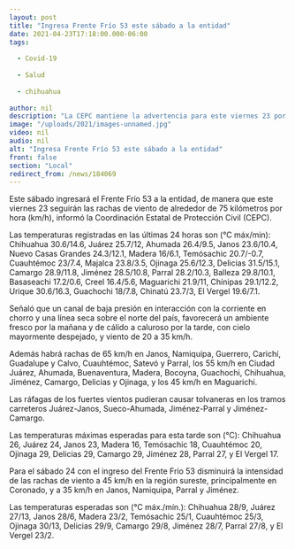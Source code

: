 ```yaml
---
layout: post
title: "Ingresa Frente Frío 53 este sábado a la entidad"
date: 2021-04-23T17:18:00.000-06:00
tags:
  
  - Covid-19
  
  - Salud
  
  - chihuahua
  
author: nil
description: "La CEPC mantiene la advertencia para este viernes 23 por rachas de viento de 75 km/h sobre todo en Nonoava, Balleza, El Tule y Santa Bárbara"
image: "/uploads/2021/images-unnamed.jpg"
video: nil
audio: nil
alt: "Ingresa Frente Frío 53 este sábado a la entidad"
front: false
section: "Local"
redirect_from: /news/184069
---
```


Este sábado ingresará el Frente Frío 53 a la entidad, de manera que este viernes 23 seguirán las rachas de viento de alrededor de 75 kilómetros por hora (km/h), informó la Coordinación Estatal de Protección Civil (CEPC).

 

Las temperaturas registradas en las últimas 24 horas son (°C máx/min): Chihuahua 30.6/14.6, Juárez 25.7/12, Ahumada 26.4/9.5, Janos 23.6/10.4, Nuevo Casas Grandes 24.3/12.1, Madera 16/6.1, Temósachic 20.7/-0.7, Cuauhtémoc 23/7.4, Majalca 23.8/3.5, Ojinaga 25.6/12.3, Delicias 31.5/15.1, Camargo 28.9/11.8, Jiménez 28.5/10.8, Parral 28.2/10.3, Balleza 29.8/10.1, Basaseachi 17.2/0.6, Creel 16.4/5.6, Maguarichi 21.9/11, Chínipas 29.1/12.2, Urique 30.6/16.3, Guachochi 18/7.8, Chinatú 23.7/3, El Vergel 19.6/7.1.

 

Señaló que un canal de baja presión en interacción con la corriente en chorro y una línea seca sobre el norte del país, favorecerá un ambiente fresco por la mañana y de cálido a caluroso por la tarde, con cielo mayormente despejado, y viento de 20 a 35 km/h.

 

Además habrá rachas de 65 km/h en Janos, Namiquipa, Guerrero, Carichí, Guadalupe y Calvo, Cuauhtémoc, Satevó y Parral, los 55 km/h en Ciudad Juárez, Ahumada, Buenaventura, Madera, Bocoyna, Guachochi, Chihuahua, Jiménez, Camargo, Delicias y Ojinaga, y los 45 km/h en Maguarichi.

 

Las ráfagas de los fuertes vientos pudieran causar tolvaneras en los tramos carreteros Juárez-Janos, Sueco-Ahumada, Jiménez-Parral y Jiménez-Camargo.

 

Las temperaturas máximas esperadas para esta tarde son (°C): Chihuahua 26, Juárez 24, Janos 23, Madera 16, Temósachic 18, Cuauhtémoc 20, Ojinaga 29, Delicias 29, Camargo 29, Jiménez 28, Parral 27, y El Vergel 17.

 

Para el sábado 24 con el ingreso del Frente Frío 53 disminuirá la intensidad de las rachas de viento a 45 km/h en la región sureste, principalmente en Coronado, y a 35 km/h en Janos, Namiquipa, Parral y Jiménez.

 

Las temperaturas esperadas son (°C máx./mín.): Chihuahua 28/9, Juárez 27/13, Janos 28/6, Madera 23/2, Temósachic 25/1, Cuauhtémoc 25/3, Ojinaga 30/13, Delicias 29/9, Camargo 29/8, Jiménez 28/7, Parral 27/8, y El Vergel 23/2.